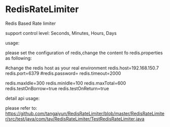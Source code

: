 # RedisRateLimiter

Redis Based Rate limiter

support control level: Seconds, Minutes,  Hours,  Days

usage:

please set the configuration of redis,change the content fo redis.properties as following:

#change the redis host as your real environment
redis.host=192.168.150.7
redis.port=6379
#redis.password=
redis.timeout=2000
  
redis.maxIdle=300
redis.minIdle=100
redis.maxTotal=600
redis.testOnBorrow=true
redis.testOnReturn=true


detail api usage:

please refer to: https://github.com/tangaiyun/RedisRateLimiter/blob/master/RedisRateLimiter/src/test/java/com/tay/RedisRateLimiter/TestRedisRateLimiter.java
